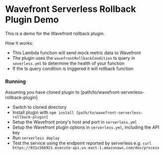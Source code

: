 # Wavefront Serverless Rollback Plugin Demo

This is a demo for the Wavefront rollback plugin. 

How it works:
* This Lambda function will send mock metric data to Wavefront
* The plugin uses the `wavefrontRollbackCondition` ts query in `severless.yml` to determine the health of your function
* If the ts query condition is triggered it will rollback function

### Running
Assuming you have cloned plugin to [path/to/wavefront-serverless-rollback-plugin]
* Switch to cloned directory
* Install plugin with `npm install [path/to/wavefront-serverless-rollback-plugin]`
* Setup the Wavefront proxy's host and port in `serverless.yml`
* Setup the Wavefront plugin options in `serverless.yml`, including the API key
* Run `serverless deploy`
* Test the service using the endpoint reported by serverless e.g. `curl https://931s566921.execute-api.us-east-1.amazonaws.com/dev/process`

